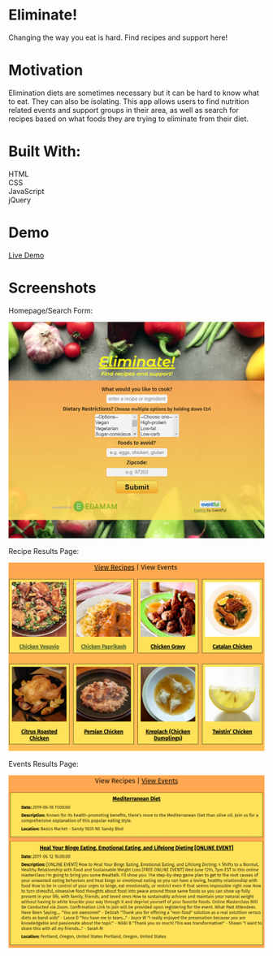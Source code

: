 # Eliminate!
Changing the way you eat is hard. Find recipes and support here!
# Motivation
Elimination diets are sometimes necessary but it can be hard to know what to eat. They can also be isolating. This app allows users to find nutrition related events and support groups in their area, as well as search for recipes based on what foods they are trying to eliminate from their diet.
# Built With:
HTML  
CSS  
JavaScript  
jQuery  
# Demo
[Live Demo](https://yulia-ara.github.io/Eliminate/)
# Screenshots

Homepage/Search Form:

![homepage showing search for](https://github.com/Yulia-Ara/Eliminate/blob/master/Screenshots/search_page.PNG "Search Page")

Recipe Results Page:

![recipes results](https://github.com/Yulia-Ara/Eliminate/blob/master/Screenshots/recipe_results.PNG "Recipe Results")

Events Results Page:

![events results](https://github.com/Yulia-Ara/Eliminate/blob/master/Screenshots/events-results.PNG "Events Results")
